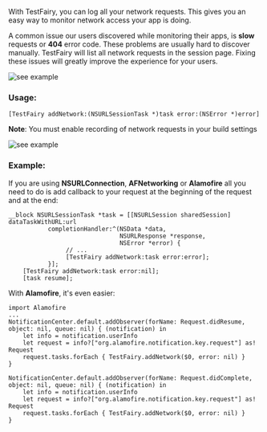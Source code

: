 With TestFairy, you can log all your network requests. This gives you an easy way to monitor network access your app is doing.

A common issue our users discovered while monitoring their apps, is **slow** requests or **404** error code. These problems are usually hard to discover manually. TestFairy will list all network requests in the session page. Fixing these issues will greatly improve the experience for your users.

![see example](https://raw.githubusercontent.com/testfairy/docs/master/img/app/logHttp.png)


### Usage:
```[TestFairy addNetwork:(NSURLSessionTask *)task error:(NSError *)error]```

**Note**: You must enable recording of network requests in your build settings

![see example](/img/enable_network_recording.png)

### Example:
If you are using **NSURLConnection**, **AFNetworking** or **Alamofire** all you need to do is add callback to your request at the beginning of the request and at the end:

```
__block NSURLSessionTask *task = [[NSURLSession sharedSession] dataTaskWithURL:url
		   completionHandler:^(NSData *data,
							   NSURLResponse *response,
							   NSError *error) {
				// ...
				[TestFairy addNetwork:task error:error];
		   }];
	[TestFairy addNetwork:task error:nil];
	[task resume];
```

With **Alamofire**, it's even easier:

```
import Alamofire
...
NotificationCenter.default.addObserver(forName: Request.didResume, object: nil, queue: nil) { (notification) in
	let info = notification.userInfo
	let request = info?["org.alamofire.notification.key.request"] as! Request
	request.tasks.forEach { TestFairy.addNetwork($0, error: nil) }
}

NotificationCenter.default.addObserver(forName: Request.didComplete, object: nil, queue: nil) { (notification) in
	let info = notification.userInfo
	let request = info?["org.alamofire.notification.key.request"] as! Request
	request.tasks.forEach { TestFairy.addNetwork($0, error: nil) }
}
```
